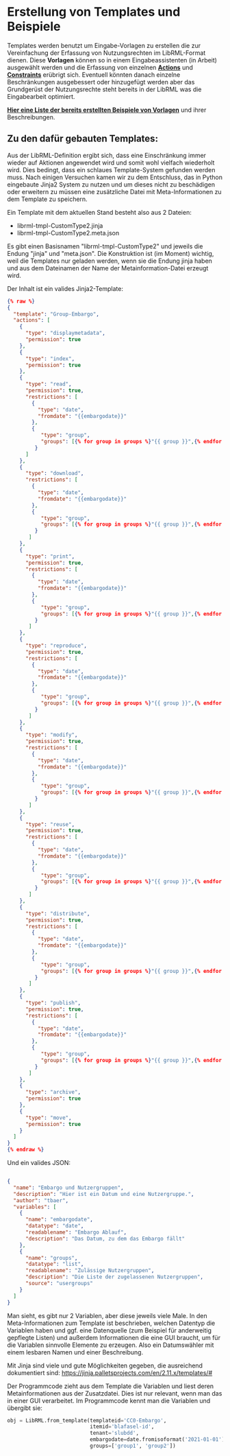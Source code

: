# Erstellung von Templates und Beispiele

Templates werden benutzt um Eingabe-Vorlagen zu erstellen die zur Vereinfachung der Erfassung von Nutzungsrechten im LibRML-Format dienen. Diese **Vorlagen** können so in einem Eingabeassistenten (in Arbeit) ausgewählt werden und die Erfassung von einzelnen [**Actions**](../schema/actions.markdown) und [**Constraints**](../schema/constraints.markdown) erübrigt sich. Eventuell könnten danach einzelne Beschränkungen ausgebessert oder hinzugefügt werden aber das Grundgerüst der Nutzungsrechte steht bereits in der LibRML was die Eingabearbeit optimiert.

**[Hier eine Liste der bereits erstellten Beispiele von Vorlagen](beispiele.markdown)** und ihrer Beschreibungen.

## Zu den dafür gebauten Templates:

Aus der LibRML-Definition ergibt sich, dass eine Einschränkung immer wieder auf Aktionen angewendet wird und somit wohl vielfach wiederholt wird. Dies bedingt, dass ein schlaues Template-System gefunden werden muss. Nach einigen Versuchen kamen wir zu dem Entschluss, das in Python eingebaute Jinja2 System zu nutzen und um dieses nicht zu beschädigen oder erweitern zu müssen eine zusätzliche Datei mit Meta-Informationen zu dem Template zu speichern.

Ein Template mit dem aktuellen Stand besteht also aus 2 Dateien:

- librml-tmpl-CustomType2.jinja
- librml-tmpl-CustomType2.meta.json

Es gibt einen Basisnamen "librml-tmpl-CustomType2" und jeweils die Endung "jinja" und "meta.json". Die Konstruktion ist (im Moment) wichtig, weil die Templates nur geladen werden, wenn sie die Endung jinja haben und aus dem Dateinamen der Name der Metainformation-Datei erzeugt wird.

Der Inhalt ist ein valides Jinja2-Template:


~~~ json
{% raw %}
{
  "template": "Group-Embargo",
  "actions": [
    {
      "type": "displaymetadata",
      "permission": true
    },
    {
      "type": "index",
      "permission": true
    },
    {
      "type": "read",
      "permission": true,
      "restrictions": [
        {
          "type": "date",
          "fromdate": "{{embargodate}}"
        },
        {
           "type": "group",
           "groups": [{% for group in groups %}"{{ group }}",{% endfor %}]
         }
      ]
    },
    {
      "type": "download",
      "restrictions": [
        {
          "type": "date",
          "fromdate": "{{embargodate}}"
        },
        {
           "type": "group",
           "groups": [{% for group in groups %}"{{ group }}",{% endfor %}]
         }
       ]
    },
    {
      "type": "print",
      "permission": true,
      "restrictions": [
        {
          "type": "date",
          "fromdate": "{{embargodate}}"
        },
        {
           "type": "group",
           "groups": [{% for group in groups %}"{{ group }}",{% endfor %}]
         }
       ]
    },
    {
      "type": "reproduce",
      "permission": true,
      "restrictions": [
        {
          "type": "date",
          "fromdate": "{{embargodate}}"
        },
        {
           "type": "group",
           "groups": [{% for group in groups %}"{{ group }}",{% endfor %}]
         }
       ]
    },
    {
      "type": "modify",
      "permission": true,
      "restrictions": [
        {
          "type": "date",
          "fromdate": "{{embargodate}}"
        },
        {
           "type": "group",
           "groups": [{% for group in groups %}"{{ group }}",{% endfor %}]
         }
       ]
    },
    {
      "type": "reuse",
      "permission": true,
      "restrictions": [
        {
          "type": "date",
          "fromdate": "{{embargodate}}"
        },
        {
           "type": "group",
           "groups": [{% for group in groups %}"{{ group }}",{% endfor %}]
         }
       ]
    },
    {
      "type": "distribute",
      "permission": true,
      "restrictions": [
        {
          "type": "date",
          "fromdate": "{{embargodate}}"
        },
        {
           "type": "group",
           "groups": [{% for group in groups %}"{{ group }}",{% endfor %}]
         }
       ]
    },
    {
      "type": "publish",
      "permission": true,
      "restrictions": [
        {
          "type": "date",
          "fromdate": "{{embargodate}}"
        },
        {
           "type": "group",
           "groups": [{% for group in groups %}"{{ group }}",{% endfor %}]
         }
       ]
    },
    {
      "type": "archive",
      "permission": true
    },
    {
      "type": "move",
      "permission": true
    }
  ]
}
{% endraw %}
~~~

Und ein valides JSON:

~~~ json

{
  "name": "Embargo und Nutzergruppen",
  "description": "Hier ist ein Datum und eine Nutzergruppe.",
  "author": "tbaer",
  "variables": [
    {
      "name": "embargodate",
      "datatype": "date",
      "readablename": "Embargo Ablauf",
      "description": "Das Datum, zu dem das Embargo fällt"
    },
    {
      "name": "groups",
      "datatype": "list",
      "readablename": "Zulässige Nutzergruppen",
      "description": "Die Liste der zugelassenen Nutzergruppen",
      "source": "usergroups"
    }
  ]
}
~~~

Man sieht, es gibt nur 2 Variablen, aber diese jeweils viele Male. In den Meta-Informationen zum Template ist beschrieben, welchen Datentyp die Variablen haben und ggf. eine Datenquelle (zum Beispiel für anderweitig gepflegte Listen) und außerdem Informationen die eine GUI braucht, um für die Variablen sinnvolle Elemente zu erzeugen. Also ein Datumswähler mit einem lesbaren Namen und einer Beschreibung.

Mit Jinja sind viele und gute Möglichkeiten gegeben, die ausreichend dokumentiert sind: https://jinja.palletsprojects.com/en/2.11.x/templates/#

Der Programmcode zieht aus dem Template die Variablen und liest deren Metainformationen aus der Zusatzdatei. Dies ist nur relevant, wenn man das in einer GUI verarbeitet. Im Programmcode kennt man die Variablen und übergibt sie:

~~~ python
obj = LibRML.from_template(templateid='CC0-Embargo',
                           itemid='blafasel-id',
                           tenant='slubdd',
                           embargodate=date.fromisoformat('2021-01-01'),
                           groups=['group1', 'group2'])
~~~
